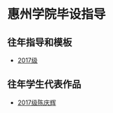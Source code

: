 # 惠州学院毕设指导

## 往年指导和模板
- [2017级](https://github.com/HZU-CS/final-thesis/tree/master/2017%E7%BA%A7%E6%AF%95%E8%AE%BE)

## 往年学生代表作品
- [2017级陈庆辉](https://github.com/circle-hotaru/Dalaodaidaiwo-forum)
